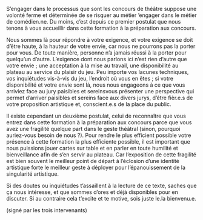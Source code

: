 S’engager dans le processus que sont les concours de théâtre suppose une volonté ferme et déterminée de se risquer au métier ’engager dans le métier de comédien.ne. Du moins, c’est depuis ce premier postulat que nous tenons à vous accueillir dans cette formation à la préparation aux concours.

Nous sommes là pour répondre à votre exigence, et votre exigence se doit d’être haute, à la hauteur de votre envie, car nous ne pourrons pas la porter pour vous. De toute manière, personne n’a jamais réussi à la porter pour quelqu’un d’autre. L’exigence dont nous parlons ici n’est rien d’autre que votre envie ; une acceptation à la mise au travail, une disponibilité au plateau au service du plaisir du jeu.
Peu importe vos lacunes techniques, vos inquiétudes vis-à-vis du jeu, l’endroit où vous en êtes ; si votre disponibilité et votre envie sont là, nous nous engageons à ce que vous arriviez face au jury paisibles et sereinsvous présenter une perspective qui permet d’arriver paisibles et sereins face aux divers jurys, d’être fièr.e.s de votre proposition artistique et, conscient.e.s de la place du public.

Il existe cependant un deuxième postulat, celui de reconnaître que vous entrez dans cette formation à la préparation aux concours parce que vous avez une fragilité quelque part dans le geste théâtral  (sinon, pourquoi auriez-vous besoin de nous ?). Pour rendre le plus efficient possible votre présence à cette formation la plus efficiente possible, il est important que nous puissions jouer cartes sur table et en parler en toute humilité et bienveillance afin de s’en servir au plateau. Car l’exposition de cette fragilité est bien souvent le meilleur point de départ à l’éclosion d’une identité artistique forte le meilleur geste à déployer pour l’épanouissement de la singularité artistique.

Si des doutes ou inquiétudes t’assaillent à la lecture de ce texte, saches que ça nous intéresse, et que sommes d’ores et déjà disponibles pour en discuter. Si au contraire cela t’excite et te motive, sois juste le.la bienvenu.e.

(signé par les trois intervenants)